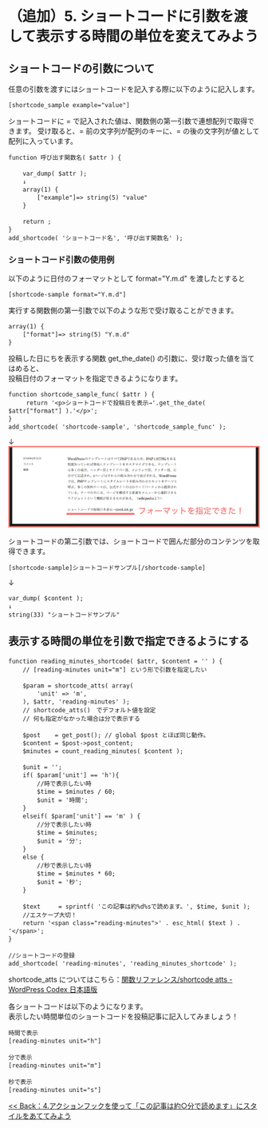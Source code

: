 
# （追加）5. ショートコードに引数を渡して表示する時間の単位を変えてみよう

  
## ショートコードの引数について

任意の引数を渡すにはショートコードを記入する際に以下のように記入します。

```
[shortcode_sample example="value"]
```

ショートコードに = で記入された値は、関数側の第一引数で連想配列で取得できます。
受け取ると、= 前の文字列が配列のキーに、= の後の文字列が値として配列に入っています。  

```
function 呼び出す関数名( $attr ) {

	var_dump( $attr );
	↓
	array(1) { 
 		["example"]=> string(5) "value" 
	}
	
    return ;
}
add_shortcode( 'ショートコード名', '呼び出す関数名' );

```

### ショートコード引数の使用例

以下のように日付のフォーマットとして format="Y.m.d" を渡したとすると  

```
[shortcode-sample format="Y.m.d"]
```

実行する関数側の第一引数で以下のような形で受け取ることができます。  

```
array(1) { 
	["format"]=> string(5) "Y.m.d" 
}
```

投稿した日にちを表示する関数 get_the_date() の引数に、受け取った値を当てはめると、  
投稿日付のフォーマットを指定できるようになります。

```
function shortcode_sample_func( $attr ) {
     return '<p>ショートコードで投稿日を表示→'.get_the_date( $attr["format"] ).'</p>';
}
add_shortcode( 'shortcode-sample', 'shortcode_sample_func' );
```
↓  
![投稿日付のフォーマットを指定](images/s-1.png)

ショートコードの第二引数では、ショートコードで囲んだ部分のコンテンツを取得できます。

```
[shortcode-sample]ショートコードサンプル[/shortcode-sample]
```
↓  

```
var_dump( $content );
↓
string(33) "ショートコードサンプル" 
```
 
## 表示する時間の単位を引数で指定できるようにする
  
```
function reading_minutes_shortcode( $attr, $content = '' ) {
	// [reading-minutes unit="m"] という形で引数を指定したい
	
	$param = shortcode_atts( array(
		'unit' => 'm',
	), $attr, 'reading-minutes' );
	// shortcode_atts()　でデフォルト値を設定
	// 何も指定がなかった場合は分で表示する
	
	$post    = get_post(); // global $post とほぼ同じ動作。
	$content = $post->post_content;
	$minutes = count_reading_minutes( $content );
	
	$unit = '';
	if( $param['unit'] == 'h'){
		//時で表示したい時
		$time = $minutes / 60;
		$unit = '時間';		
	}
	elseif( $param['unit'] == 'm' ) {
		//分で表示したい時
		$time = $minutes;
		$unit = '分';
	}
	else {
		//秒で表示したい時
		$time = $minutes * 60;
		$unit = '秒';
	}
	
	$text     = sprintf( 'この記事は約%d%sで読めます。', $time, $unit );
	//エスケープ大切！
	return '<span class="reading-minutes">' . esc_html( $text ) . '</span>';
}

//ショートコードの登録
add_shortcode( 'reading-minutes', 'reading_minutes_shortcode' );
```
shortcode_atts についてはこちら：[関数リファレンス/shortcode atts \- WordPress Codex 日本語版](http://wpdocs.osdn.jp/%E9%96%A2%E6%95%B0%E3%83%AA%E3%83%95%E3%82%A1%E3%83%AC%E3%83%B3%E3%82%B9/shortcode_atts)

各ショートコードは以下のようになります。  
表示したい時間単位のショートコードを投稿記事に記入してみましょう！

```
時間で表示
[reading-minutes unit="h"]

分で表示
[reading-minutes unit="m"]

秒で表示
[reading-minutes unit="s"]  
```

[<< Back：4.アクションフックを使って「この記事は約○分で読めます」にスタイルをあててみよう](https://github.com/wckansai2016/plugin-hands-on/blob/master/plugin_hands_on_4.md) 
